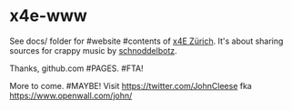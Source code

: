 # x4e-www

See docs/ folder for #website #contents of [x4E Zürich](https://www.x4e.ch/).
It's about sharing sources for crappy music by [schnoddelbotz](https://twitter.com/schnoddelbotz).

Thanks, github.com #PAGES. #FTA!

More to come. #MAYBE! Visit https://twitter.com/JohnCleese fka https://www.openwall.com/john/
